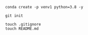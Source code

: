 ```
conda create -p venv1 python=3.8 -y
```

```
git init
```

```
touch .gitignore
touch README.md
```
